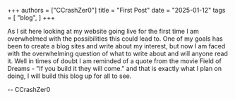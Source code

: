 +++
authors = ["CCrashZer0"]
title = "First Post"
date = "2025-01-12"
tags = [
    "blog",
]
+++

As I sit here looking at my website going live for the first time I am overwhelmed with the possibilities this could lead to. One of my goals has been to create a blog sites and write about my interest, but now I am faced with the overwhelming question of what to write about and will anyone read it. Well in times of doubt I am reminded of a quote from the movie Field of Dreams - "If you build it they will come." and that is exactly what I plan on doing, I will build this blog up for all to see.

-- CCrashZer0
